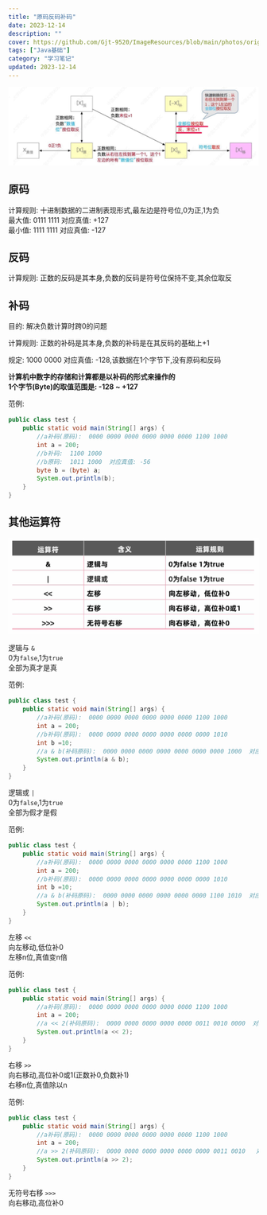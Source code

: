 ```yaml
---
title: "原码反码补码"
date: 2023-12-14
description: ""
cover: https://github.com/Gjt-9520/ImageResources/blob/main/photos/original/Ximage61.jpg?raw=true
tags: ["Java基础"]
category: "学习笔记"
updated: 2023-12-14
---
```


![原码补码反码移码](../images/原码反码补码移码.jpg)

## 原码

计算规则: 十进制数据的二进制表现形式,最左边是符号位,0为正,1为负     
最大值: 0111 1111  对应真值: +127   
最小值: 1111 1111  对应真值: -127   

## 反码

计算规则: 正数的反码是其本身,负数的反码是符号位保持不变,其余位取反     

## 补码

目的: 解决负数计算时跨0的问题  

计算规则: 正数的补码是其本身,负数的补码是在其反码的基础上+1   

规定: 1000 0000  对应真值: -128,该数据在1个字节下,没有原码和反码

**计算机中数字的存储和计算都是以补码的形式来操作的**   
**1个字节(Byte)的取值范围是: -128 ~ +127**   

范例: 

```java
public class test {
    public static void main(String[] args) {
        //a补码(原码):  0000 0000 0000 0000 0000 0000 1100 1000
        int a = 200; 
        //b补码:  1100 1000
        //b原码:  1011 1000  对应真值: -56
        byte b = (byte) a; 
        System.out.println(b); 
    }
}
```

## 其他运算符

![其他运算符](../images/其他运算符.jpg)

逻辑与 `&`    
0为`false`,1为`true`   
全部为真才是真   

范例: 

```java
public class test {
    public static void main(String[] args) {
        //a补码(原码):  0000 0000 0000 0000 0000 0000 1100 1000
        int a = 200;                 
        //b补码(原码):  0000 0000 0000 0000 0000 0000 0000 1010
        int b =10;   
        //a & b(补码原码):  0000 0000 0000 0000 0000 0000 0000 1000  对应真值: 8                
        System.out.println(a & b);   
    }
}
```

逻辑或 `|`   
0为`false`,1为`true`   
全部为假才是假  

范例: 

```java
public class test {
    public static void main(String[] args) {
        //a补码(原码):  0000 0000 0000 0000 0000 0000 1100 1000
        int a = 200;   
        //b补码(原码):  0000 0000 0000 0000 0000 0000 0000 1010              
        int b =10;       
        //a & b(补码原码):  0000 0000 0000 0000 0000 0000 1100 1010  对应真值: 202            
        System.out.println(a | b);   
    }
}
```

左移 `<<`   
向左移动,低位补0   
左移n位,真值变n倍   

范例: 

```java
public class test {
    public static void main(String[] args) {
        //a补码(原码):  0000 0000 0000 0000 0000 0000 1100 1000
        int a = 200; 
        //a << 2(补码原码):  0000 0000 0000 0000 0000 0011 0010 0000  对应真值: 800                
        System.out.println(a << 2);  
    }
}
```

右移 `>>`    
向右移动,高位补0或1(正数补0,负数补1)   
右移n位,真值除以n  

范例: 

```java
public class test {
    public static void main(String[] args) {
        //a补码(原码):  0000 0000 0000 0000 0000 0000 1100 1000
        int a = 200;               
        //a >> 2(补码原码):  0000 0000 0000 0000 0000 0000 0011 0010   对应真值: 50  
        System.out.println(a >> 2);  
    }
}
```

无符号右移 `>>>`   
向右移动,高位补0   